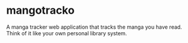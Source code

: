 # mangotracko

A manga tracker web application that tracks the manga you have read. Think of it like your own personal library system. 
